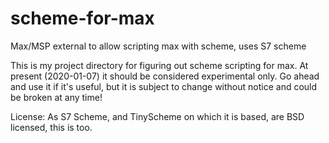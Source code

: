 # scheme-for-max
Max/MSP external to allow scripting max with scheme, uses S7 scheme

This is my project directory for figuring out scheme scripting for max. At present
(2020-01-07) it should be considered experimental only. Go ahead and use it if it's
useful, but it is subject to change without notice and could be broken at any time!

License: As S7 Scheme, and TinyScheme on which it is based, are BSD licensed, this is too.

